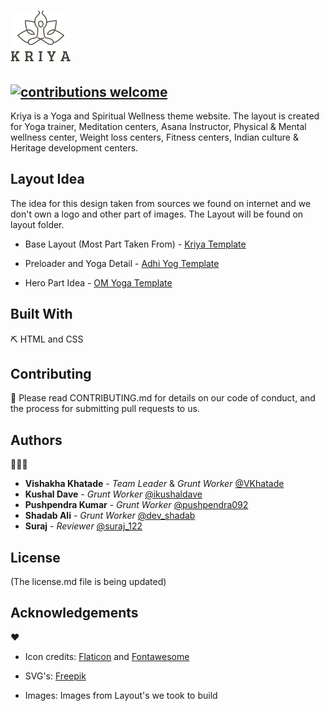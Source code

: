 # ![](assets/images/logo-dark.png "Kriya icon")

## [![contributions welcome](https://img.shields.io/badge/contributions-welcome-brightgreen.svg?style=flat)](https://github.com/AltCampus/kriya/issues)

Kriya is a Yoga and Spiritual Wellness theme website. The layout is created for Yoga trainer, Meditation centers, Asana Instructor, Physical & Mental wellness center, Weight loss centers, Fitness centers, Indian culture & Heritage development centers.

## Layout Idea

The idea for this design taken from sources we found on internet and we don't own a logo and other part of images. The Layout will be found on layout folder.

-   Base Layout (Most Part Taken From) - [Kriya Template](https://preview.themeforest.net/item/adhi-yog-meditation-wordpress-theme/full_screen_preview/25913177)

-   Preloader and Yoga Detail - [Adhi Yog Template](https://preview.themeforest.net/item/adhi-yog-meditation-wordpress-theme/full_screen_preview/25913177)

-   Hero Part Idea - [OM Yoga Template](http://ingenious-hub.com/OMYOGA/demo/index.html)

## Built With

[s]: #built-with "S/w stack"

⛏️ HTML and CSS

## Contributing

[c]: #Contributing "Guidelines for contribution"

🎅
Please read CONTRIBUTING.md for details on our code of conduct, and the process for submitting pull requests to us.

## Authors

[a]: #Authors "All the authors"

👨🏽‍💻

-   **Vishakha Khatade** - _Team Leader_ & _Grunt Worker_ [@VKhatade](https://twitter.com/VKhatade)
-   **Kushal Dave** - _Grunt Worker_ [@ikushaldave](https://twitter.com/ikushaldave)
-   **Pushpendra Kumar** - _Grunt Worker_ [@pushpendra092
    ](https://twitter.com/Pushpen51798083)
-   **Shadab Ali** - _Grunt Worker_ [@dev_shadab](https://twitter.com/dev_shadab)
-   **Suraj** - _Reviewer_ [@suraj_122](https://twitter.com/@suraj_122)

## License

[l]: #license "License type"

(The license.md file is being updated)

## Acknowledgements

[ack]: #acknowledgements "Inspirations, and code gifts"

❤️

-   Icon credits: [Flaticon](https://www.flaticon.com/) and [Fontawesome](https://fontawesome.com/)

-   SVG's: [Freepik](https://www.freepik.com/)

-   Images: Images from Layout's we took to build
